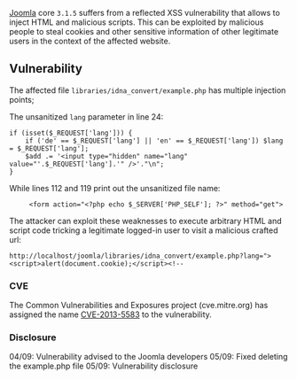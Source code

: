[Joomla](http://www.joomla.org) core `3.1.5` suffers from a reflected XSS vulnerability that allows to inject HTML and malicious scripts. This can be exploited by malicious people to steal cookies and other sensitive information of other legitimate users in the context of the affected website. 

##  Vulnerability 

The affected file `libraries/idna_convert/example.php` has multiple injection points; 

The unsanitized `lang` parameter in line 24:

~~~ { php }
if (isset($_REQUEST['lang'])) {
    if ('de' == $_REQUEST['lang'] || 'en' == $_REQUEST['lang']) $lang = $_REQUEST['lang'];
    $add .= '<input type="hidden" name="lang" value="'.$_REQUEST['lang'].'" />'."\n";
}
~~~

While lines 112 and 119 print out the unsanitized file name:

~~~ { php }
     <form action="<?php echo $_SERVER['PHP_SELF']; ?>" method="get">
~~~

The attacker can exploit these weaknesses to execute arbitrary HTML and script code tricking a legitimate logged-in user to visit a malicious crafted url:

~~~ { html }
http://localhost/joomla/libraries/idna_convert/example.php?lang="><script>alert(document.cookie);</script><!--
~~~ 

### CVE
The Common Vulnerabilities and Exposures project (cve.mitre.org) has assigned the name [CVE-2013-5583](http://www.cve.mitre.org/cgi-bin/cvename.cgi?name=2013-5583) to the vulnerability.

### Disclosure
04/09: Vulnerability advised to the Joomla developers
05/09: Fixed deleting the example.php file
05/09: Vulnerability disclosure

